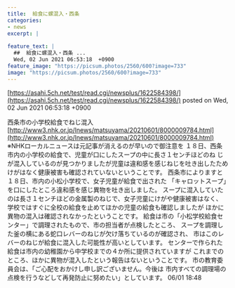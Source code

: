 ```yaml
---
title:  給食に螺混入・西条 
categories:
- news
excerpt: |
  
feature_text: |
  ##  給食に螺混入・西条 ...
  Wed, 02 Jun 2021 06:53:18  +0900
feature_image: "https://picsum.photos/2560/600?image=733"
image: "https://picsum.photos/2560/600?image=733"
---
```


[https://asahi.5ch.net/test/read.cgi/newsplus/1622584398/](https://asahi.5ch.net/test/read.cgi/newsplus/1622584398/)
posted on Wed, 02 Jun 2021 06:53:18  +0900

<!--more-->

西条市の小学校給食でねじ混入　 [http://www3.nhk.or.jp/lnews/matsuyama/20210601/8000009784.html](http://www3.nhk.or.jp/lnews/matsuyama/20210601/8000009784.html) ※NHKローカルニュースは元記事が消えるのが早いので御注意を １８日、西条市内の小学校の給食で、児童が口にしたスープの中に長さ１センチほどのね じが混入しているのが見つかりましたが児童は違和感を感じねじを吐き出したため けがはなく健康被害も確認されていないということです。 西条市によりますと１８日、市内の小松小学校で、女子児童が給食で出された 「キャロットスープ」を口にしたところ違和感を感じ異物を吐き出しました。 スープに混入していたのは長さ１センチほどの金属製のねじで、女子児童にけがや健康被害はなく、 学校ではすぐに全校の給食を止めてほかの児童の給食も確認しましたが ほかに異物の混入は確認されなかったということです。 給食は市の「小松学校給食センター」で調理されたもので、市の担当者が点検したところ、 スープを調理した釜の横にある蛇口レバーのねじが欠け落ちているのが確認され、 市はこのレバーのねじが給食に混入した可能性が高いとしています。 センターで作られた給食は市内の幼稚園から中学校までの４か所に提供されていますが これまでのところ、ほかに異物が混入したという報告はないということです。 市の教育委員会は、「ご心配をおかけし申し訳ございません。今後は 市内すべての調理場の点検を行うなどして再発防止に努めたい」としています。 06/01 18:48
